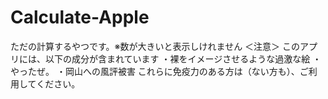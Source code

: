 # Calculate-Apple
ただの計算するやつです。※数が大きいと表示しけれません
＜注意＞
このアプリには、以下の成分が含まれています
・裸をイメージさせるような過激な絵
・やったぜ。
・岡山への風評被害
これらに免疫力のある方は（ない方も）、ご利用してください。
